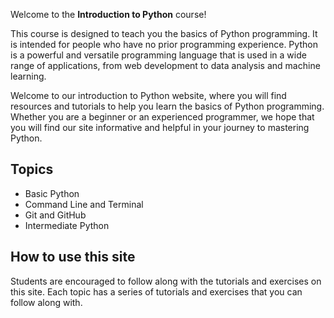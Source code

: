 Welcome to the **Introduction to Python** course!

This course is designed to teach you the basics of Python programming. It is intended for people who have no prior programming experience. Python is a powerful and versatile programming language that is used in a wide range of applications, from web development to data analysis and machine learning. 

Welcome to our introduction to Python website, where you will find resources and tutorials to help you learn the basics of Python programming. Whether you are a beginner or an experienced programmer, we hope that you will find our site informative and helpful in your journey to mastering Python.

## Topics

- Basic Python
- Command Line and Terminal
- Git and GitHub
- Intermediate Python

## How to use this site

Students are encouraged to follow along with the tutorials and exercises on this site. Each topic has a series of tutorials and exercises that you can follow along with.